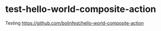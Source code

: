 # test-hello-world-composite-action

Testing https://github.com/bolinfest/hello-world-composite-action
